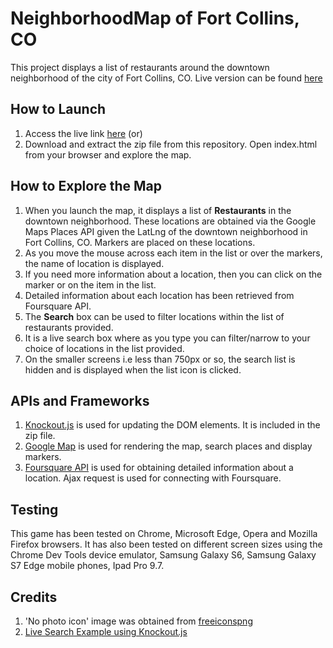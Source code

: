 # NeighborhoodMap of Fort Collins, CO #

This project displays a list of restaurants around the downtown neighborhood of the city of Fort Collins, CO. Live version can be found [here](https://gayakrish.github.io/neighborhoodMap/)

## How to Launch ##

1. Access the live link [here](https://gayakrish.github.io/neighborhoodMap/)
                    (or)
2. Download and extract the zip file from this repository. Open index.html from your browser and explore the map.

## How to Explore the Map

1. When you launch the map, it displays a list of **Restaurants** in the downtown neighborhood. These locations are obtained via the Google Maps Places API given the LatLng of the downtown neighborhood in Fort Collins, CO. Markers are placed on these locations. 
2. As you move the mouse across each item in the list or over the markers, the name of location is displayed.
3. If you need more information about a location, then you can click on the marker or on the item in the list.
4. Detailed information about each location has been retrieved from Foursquare API.
5. The **Search** box can be used to filter locations within the list of restaurants provided. 
6. It is a live search box where as you type you can filter/narrow to your choice of locations in the list provided.
7. On the smaller screens i.e less than 750px or so, the search list is hidden and is displayed when the list icon is clicked.

## APIs and Frameworks ##
1. [Knockout.js](http://knockoutjs.com/documentation/introduction.html) is used for updating the DOM elements. It is included in the zip file.
2. [Google Map](https://developers.google.com/maps/documentation/javascript/) is used for rendering the map, search places and display markers.
3. [Foursquare API](https://developer.foursquare.com/) is used for obtaining detailed information about a location. Ajax request is used for connecting with Foursquare.

## Testing ##
This game has been tested on Chrome, Microsoft Edge, Opera and Mozilla Firefox browsers. It has also been tested on different screen sizes using the Chrome Dev Tools device emulator, Samsung Galaxy S6, Samsung Galaxy S7 Edge mobile phones, Ipad Pro 9.7.

## Credits ##
1. 'No photo icon' image was obtained from [freeiconspng](http://www.freeiconspng.com/img/23494)
2. [Live Search Example using Knockout.js](https://opensoul.org/2011/06/23/live-search-with-knockoutjs/)
